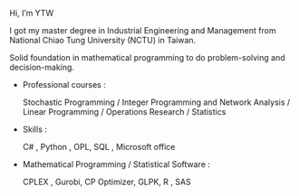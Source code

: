 Hi, I’m YTW

I got my master degree in Industrial Engineering and Management from National Chiao Tung University (NCTU) in Taiwan.

Solid foundation in mathematical programming to do problem-solving and decision-making.

- Professional courses :

    Stochastic Programming / Integer Programming and Network Analysis / Linear Programming / Operations Research / Statistics

- Skills :

    C# , Python , OPL, SQL , Microsoft office

- Mathematical Programming / Statistical Software :

    CPLEX , Gurobi, CP Optimizer, GLPK, R , SAS







<!---
OMGer-YTW/OMGer-YTW is a ✨ special ✨ repository because its `README.md` (this file) appears on your GitHub profile.
You can click the Preview link to take a look at your changes.
--->

